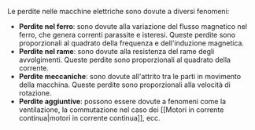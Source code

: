 Le perdite nelle macchine elettriche sono dovute a diversi fenomeni:

* **Perdite nel ferro**: sono dovute alla variazione del flusso magnetico nel ferro, che genera correnti parassite e isteresi. Queste perdite sono proporzionali al quadrato della frequenza e dell'induzione magnetica.
* **Perdite nel rame**: sono dovute alla resistenza del rame degli avvolgimenti. Queste perdite sono proporzionali al quadrato della corrente.
* **Perdite meccaniche**: sono dovute all'attrito tra le parti in movimento della macchina. Queste perdite sono proporzionali alla velocità di rotazione.
* **Perdite aggiuntive**: possono essere dovute a fenomeni come la ventilazione, la commutazione nel caso dei [[Motori in corrente continua|motori in corrente continua]], ecc.

